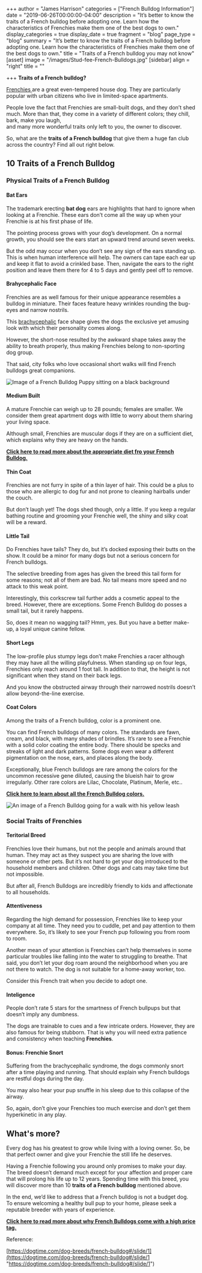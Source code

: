 +++
author = "James Harrison"
categories = ["French Bulldog Information"]
date = "2019-06-26T00:00:00-04:00"
description = "It’s better to know the traits of a French bulldog before adopting one. Learn how the characteristics of Frenchies make them one of the best dogs to own."
display_categories = true
display_date = true
fragment = "blog"
page_type = "blog"
summary = "It’s better to know the traits of a French bulldog before adopting one. Learn how the characteristics of Frenchies make them one of the best dogs to own."
title = "Traits of a French bulldog you may not know"
[asset]
image = "/images/Stud-fee-French-Bulldogs.jpg"
[sidebar]
align = "right"
title = ""

+++
**Traits of a French bulldog?**

[Frenchies ](https://en.wikipedia.org/wiki/French_Bulldog#Temperament "French Bulldog Temperament ")are a great even-tempered house dog. They are particularly popular with urban citizens who live in limited-space apartments.

People love the fact that Frenchies are small-built dogs, and they don’t shed much. More than that, they come in a variety of different colors; they chill, bark, make you laugh,  
and many more wonderful traits only left to you, the owner to discover.

So, what are the **traits of a French bulldog** that give them a huge fan club across the country? Find all out right below.

## 10 Traits of a French Bulldog

### Physical Traits of a French Bulldog

#### Bat Ears

The trademark erecting **bat dog** ears are highlights that hard to ignore when looking at a Frenchie. These ears don’t come all the way up when your Frenchie is at his first phase of life. 

The pointing process grows with your dog’s development. On a normal growth, you should see the ears start an upward trend around seven weeks.

But the odd may occur when you don’t see any sign of the ears standing up. This is when human interference will help. The owners can tape each ear up and keep it flat to avoid a crinkled base. Then, navigate the ears to the right position and leave them there for 4 to 5 days and gently peel off to remove.

#### Brahycephalic Face

Frenchies are as well famous for their unique appearance resembles a bulldog in miniature. Their faces feature heavy wrinkles rounding the bug-eyes and narrow nostrils. 

This [brachycephalic](https://www.hillspet.com/dog-care/behavior-appearance/brachycephalic-dogs "Brachycephalic french bulldog face") face shape gives the dogs the exclusive yet amusing look with which their personality comes along.

However, the short-nose resulted by the awkward shape takes away the ability to breath properly, thus making Frenchies belong to non-sporting dog group.

That said, city folks who love occasional short walks will find French bulldogs great companions.

![Image of a French Bulldog Puppy sitting on a black background](https://frenchbulldog.nyc/wp-content/uploads/2019/06/traits-of-a-French-bulldog.jpg "French-bulldog-puppy-sitting")

#### Medium Built

A mature Frenchie can weigh up to 28 pounds; females are smaller. We consider them great apartment dogs with little to worry about them sharing your living space.

Although small, Frenchies are muscular dogs if they are on a sufficient diet, which explains why they are heavy on the hands.

[**Click here to read more about the appropriate diet fro your French Bulldog.**]()

#### Thin Coat

Frenchies are not furry in spite of a thin layer of hair. This could be a plus to those who are allergic to dog fur and not prone to cleaning hairballs under the couch. 

But don’t laugh yet! The dogs shed though, only a little. If you keep a regular bathing routine and grooming your Frenchie well, the shiny and silky coat will be a reward.

#### Little Tail

Do Frenchies have tails? They do, but it’s docked exposing their butts on the show. It could be a minor for many dogs but not a serious concern for French bulldogs.

The selective breeding from ages has given the breed this tail form for some reasons; not all of them are bad. No tail means more speed and no attack to this weak point. 

Interestingly, this corkscrew tail further adds a cosmetic appeal to the breed. However, there are exceptions. Some French Bulldog do posses a small tail, but it rarely happens. 

So, does it mean no wagging tail? Hmm, yes. But you have a better make-up, a loyal unique canine fellow.

#### Short Legs

The low-profile plus stumpy legs don’t make Frenchies a racer although they may have all the willing playfulness. When standing up on four legs, Frenchies only reach around 1 foot tall. In addition to that, the height is not significant when they stand on their back legs.

And you know the obstructed airway through their narrowed nostrils doesn’t allow beyond-the-line exercise.

#### Coat Colors

Among the traits of a French bulldog, color is a prominent one.

You can find French bulldogs of many colors. The standards are fawn, cream, and black, with many shades of brindles. It’s rare to see a Frenchie with a solid color coating the entire body. There should be specks and streaks of light and dark patterns. Some dogs even wear a different pigmentation on the nose, ears, and places along the body.

Exceptionally, blue French bulldogs are rare among the colors for the uncommon recessive gene diluted, causing the blueish hair to grow irregularly. Other rare colors are Lilac, Chocolate, Platinum, Merle, etc..

[**Click here to learn about all the French Bulldog colors.**](https://ethicalfrenchie.com/blog/french-bulldog-colors-explained/ "French Bulldog Colors")

![An image of a French Bulldog going for a walk with his yellow leash](https://frenchbulldog.nyc/wp-content/uploads/2019/06/french-pup.jpg "french-bulldog-on-a-yellow-leash")

### Social Traits of Frenchies

#### Teritorial Breed

Frenchies love their humans, but not the people and animals around that human. They may act as they suspect you are sharing the love with someone or other pets. But it’s not hard to get your dog introduced to the household members and children. Other dogs and cats may take time but not impossible.

But after all, French Bulldogs are incredibly friendly to kids and affectionate to all households. 

#### Attentiveness

Regarding the high demand for possession, Frenchies like to keep your company at all time. They need you to cuddle, pet and pay attention to them everywhere. So, it’s likely to see your French pup following you from room to room.

Another mean of your attention is Frenchies can’t help themselves in some particular troubles like falling into the water to struggling to breathe. That said, you don’t let your dog roam around the neighborhood when you are not there to watch. The dog is not suitable for a home-away worker, too.

Consider this French trait when you decide to adopt one.

#### Inteligence

People don’t rate 5 stars for the smartness of French bullpups but that doesn’t imply any dumbness. 

The dogs are trainable to cues and a few intricate orders. However, they are also famous for being stubborn. That is why you will need extra patience and consistency when teaching **Frenchies**.

#### Bonus: Frenchie Snort

Suffering from the brachycephalic syndrome, the dogs commonly snort after a time playing and running. That should explain why French bulldogs are restful dogs during the day.

You may also hear your pup snuffle in his sleep due to this collapse of the airway.

So, again, don’t give your Frenchies too much exercise and don’t get them hyperkinetic in any play.

## What's more?

Every dog has his greatest to grow while living with a loving owner. So, be that perfect owner and give your Frenchie the still life he deserves.

Having a Frenchie following you around only promises to make your day. The breed doesn’t demand much except for your affection and proper care that will prolong his life up to 12 years. Spending time with this breed, you will discover more than 10 **traits of a French bulldog** mentioned above.

In the end, we’d like to address that a French bulldog is not a budget dog. To ensure welcoming a healthy bull pup to your home, please seek a reputable breeder with years of experience.

[**Click here to read more about why French Bulldogs come with a high price tag.**](https://ethicalfrenchie.com/blog/why-french-bulldogs-are-expensive-before-adoption/ "French Bulldog High price tag")

Reference:

[https://dogtime.com/dog-breeds/french-bulldog#/slide/1](https://dogtime.com/dog-breeds/french-bulldog#/slide/1 "https://dogtime.com/dog-breeds/french-bulldog#/slide/1")